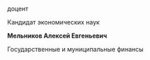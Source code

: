 доцент

Кандидат экономических наук

**Мельников Алексей Евгеньевич**

Государственные и муниципальные финансы